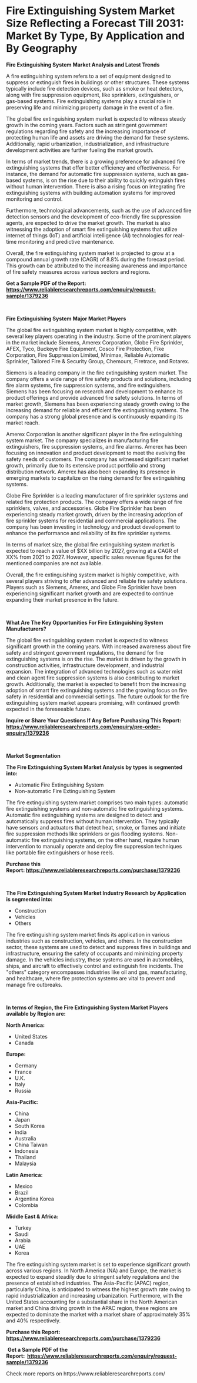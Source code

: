 <p><h1>Fire Extinguishing System Market Size Reflecting a Forecast Till 2031: Market By Type, By Application and By Geography</h1></p><p><strong>Fire Extinguishing System Market Analysis and Latest Trends</strong></p>
<p><p>A fire extinguishing system refers to a set of equipment designed to suppress or extinguish fires in buildings or other structures. These systems typically include fire detection devices, such as smoke or heat detectors, along with fire suppression equipment, like sprinklers, extinguishers, or gas-based systems. Fire extinguishing systems play a crucial role in preserving life and minimizing property damage in the event of a fire.</p><p>The global fire extinguishing system market is expected to witness steady growth in the coming years. Factors such as stringent government regulations regarding fire safety and the increasing importance of protecting human life and assets are driving the demand for these systems. Additionally, rapid urbanization, industrialization, and infrastructure development activities are further fueling the market growth.</p><p>In terms of market trends, there is a growing preference for advanced fire extinguishing systems that offer better efficiency and effectiveness. For instance, the demand for automatic fire suppression systems, such as gas-based systems, is on the rise due to their ability to quickly extinguish fires without human intervention. There is also a rising focus on integrating fire extinguishing systems with building automation systems for improved monitoring and control.</p><p>Furthermore, technological advancements, such as the use of advanced fire detection sensors and the development of eco-friendly fire suppression agents, are expected to drive the market growth. The market is also witnessing the adoption of smart fire extinguishing systems that utilize internet of things (IoT) and artificial intelligence (AI) technologies for real-time monitoring and predictive maintenance.</p><p>Overall, the fire extinguishing system market is projected to grow at a compound annual growth rate (CAGR) of 8.8% during the forecast period. This growth can be attributed to the increasing awareness and importance of fire safety measures across various sectors and regions.</p></p>
<p><strong>Get a Sample PDF of the Report:&nbsp; <a href="https://www.reliableresearchreports.com/enquiry/request-sample/1379236">https://www.reliableresearchreports.com/enquiry/request-sample/1379236</a></strong></p>
<p>&nbsp;</p>
<p><strong>Fire Extinguishing System Major Market Players</strong></p>
<p><p>The global fire extinguishing system market is highly competitive, with several key players operating in the industry. Some of the prominent players in the market include Siemens, Amerex Corporation, Globe Fire Sprinkler, AFEX, Tyco, Buckeye Fire Equipment, Cosco Fire Protection, Fike Corporation, Fire Suppression Limited, Minimax, Reliable Automatic Sprinkler, Tailored Fire & Security Group, Chemours, Firetrace, and Rotarex.</p><p>Siemens is a leading company in the fire extinguishing system market. The company offers a wide range of fire safety products and solutions, including fire alarm systems, fire suppression systems, and fire extinguishers. Siemens has been focusing on research and development to enhance its product offerings and provide advanced fire safety solutions. In terms of market growth, Siemens has been experiencing steady growth owing to the increasing demand for reliable and efficient fire extinguishing systems. The company has a strong global presence and is continuously expanding its market reach. </p><p>Amerex Corporation is another significant player in the fire extinguishing system market. The company specializes in manufacturing fire extinguishers, fire suppression systems, and fire alarms. Amerex has been focusing on innovation and product development to meet the evolving fire safety needs of customers. The company has witnessed significant market growth, primarily due to its extensive product portfolio and strong distribution network. Amerex has also been expanding its presence in emerging markets to capitalize on the rising demand for fire extinguishing systems.</p><p>Globe Fire Sprinkler is a leading manufacturer of fire sprinkler systems and related fire protection products. The company offers a wide range of fire sprinklers, valves, and accessories. Globe Fire Sprinkler has been experiencing steady market growth, driven by the increasing adoption of fire sprinkler systems for residential and commercial applications. The company has been investing in technology and product development to enhance the performance and reliability of its fire sprinkler systems.</p><p>In terms of market size, the global fire extinguishing system market is expected to reach a value of $XX billion by 2027, growing at a CAGR of XX% from 2021 to 2027. However, specific sales revenue figures for the mentioned companies are not available.</p><p>Overall, the fire extinguishing system market is highly competitive, with several players striving to offer advanced and reliable fire safety solutions. Players such as Siemens, Amerex, and Globe Fire Sprinkler have been experiencing significant market growth and are expected to continue expanding their market presence in the future.</p></p>
<p>&nbsp;</p>
<p><strong>What Are The Key Opportunities For Fire Extinguishing System Manufacturers?</strong></p>
<p><p>The global fire extinguishing system market is expected to witness significant growth in the coming years. With increased awareness about fire safety and stringent government regulations, the demand for fire extinguishing systems is on the rise. The market is driven by the growth in construction activities, infrastructure development, and industrial expansion. The integration of advanced technologies such as water mist and clean agent fire suppression systems is also contributing to market growth. Additionally, the market is expected to benefit from the increasing adoption of smart fire extinguishing systems and the growing focus on fire safety in residential and commercial settings. The future outlook for the fire extinguishing system market appears promising, with continued growth expected in the foreseeable future.</p></p>
<p><strong>Inquire or Share Your Questions If Any Before Purchasing This Report: <a href="https://www.reliableresearchreports.com/enquiry/pre-order-enquiry/1379236">https://www.reliableresearchreports.com/enquiry/pre-order-enquiry/1379236</a></strong></p>
<p>&nbsp;</p>
<p><strong>Market Segmentation</strong></p>
<p><strong>The Fire Extinguishing System Market Analysis by types is segmented into:</strong></p>
<p><ul><li>Automatic Fire Extinguishing System</li><li>Non-automatic Fire Extinguishing System</li></ul></p>
<p><p>The fire extinguishing system market comprises two main types: automatic fire extinguishing systems and non-automatic fire extinguishing systems. Automatic fire extinguishing systems are designed to detect and automatically suppress fires without human intervention. They typically have sensors and actuators that detect heat, smoke, or flames and initiate fire suppression methods like sprinklers or gas flooding systems. Non-automatic fire extinguishing systems, on the other hand, require human intervention to manually operate and deploy fire suppression techniques like portable fire extinguishers or hose reels.</p></p>
<p><strong>Purchase this Report:&nbsp;<a href="https://www.reliableresearchreports.com/purchase/1379236">https://www.reliableresearchreports.com/purchase/1379236</a></strong></p>
<p>&nbsp;</p>
<p><strong>The Fire Extinguishing System Market Industry Research by Application is segmented into:</strong></p>
<p><ul><li>Construction</li><li>Vehicles</li><li>Others</li></ul></p>
<p><p>The fire extinguishing system market finds its application in various industries such as construction, vehicles, and others. In the construction sector, these systems are used to detect and suppress fires in buildings and infrastructure, ensuring the safety of occupants and minimizing property damage. In the vehicles industry, these systems are used in automobiles, ships, and aircraft to effectively control and extinguish fire incidents. The "others" category encompasses industries like oil and gas, manufacturing, and healthcare, where fire protection systems are vital to prevent and manage fire outbreaks.</p></p>
<p>&nbsp;</p>
<p><strong>In terms of Region, the Fire Extinguishing System Market Players available by Region are:</strong></p>
<p>
    <p> <strong> North America: </strong>
        <ul>
            <li>United States</li>
            <li>Canada</li>
        </ul>
        </p> 
    <p> <strong> Europe: </strong>
        <ul>
            <li>Germany</li>
            <li>France</li>
            <li>U.K.</li>
            <li>Italy</li>
            <li>Russia</li>
        </ul>
        </p> 
    <p> <strong> Asia-Pacific: </strong>
        <ul>
            <li>China</li>
            <li>Japan</li>
            <li>South Korea</li>
            <li>India</li>
            <li>Australia</li>
            <li>China Taiwan</li>
            <li>Indonesia</li>
            <li>Thailand</li>
            <li>Malaysia</li>
        </ul>
        </p> 
    <p> <strong> Latin America: </strong>
        <ul>
            <li>Mexico</li>
            <li>Brazil</li>
            <li>Argentina Korea</li>
            <li>Colombia</li>
        </ul>
        </p> 
    <p> <strong> Middle East & Africa: </strong>
        <ul>
            <li>Turkey</li>
            <li>Saudi</li>
            <li>Arabia</li>
            <li>UAE</li>
            <li>Korea</li>
        </ul>
    </p>
    </p>
<p><p>The fire extinguishing system market is set to experience significant growth across various regions. In North America (NA) and Europe, the market is expected to expand steadily due to stringent safety regulations and the presence of established industries. The Asia-Pacific (APAC) region, particularly China, is anticipated to witness the highest growth rate owing to rapid industrialization and increasing urbanization. Furthermore, with the United States accounting for a substantial share in the North American market and China driving growth in the APAC region, these regions are expected to dominate the market with a market share of approximately 35% and 40% respectively.</p></p>
<p><strong>Purchase this Report: <a href="https://www.reliableresearchreports.com/purchase/1379236">https://www.reliableresearchreports.com/purchase/1379236</a></strong></p>
<p>&nbsp;<strong>Get a Sample PDF of the Report:&nbsp;&nbsp;<a href="https://www.reliableresearchreports.com/enquiry/request-sample/1379236">https://www.reliableresearchreports.com/enquiry/request-sample/1379236</a></strong></p>
<p><strong></strong></p>
<p>Check more reports on https://www.reliableresearchreports.com/</p>